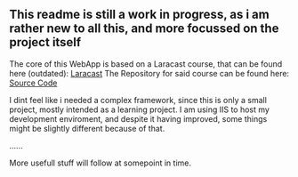 ## This readme is still a work in progress, as i am rather new to all this, and more focussed on the project itself

The core of this WebApp is based on a Laracast course, that can be found here (outdated): [Laracast](https://laracasts.com/series/php-for-beginners)
The Repository for said course can be found here: [Source Code](https://github.com/laracasts/The-PHP-Practitioner-Full-Source-Code)

I dint feel like i needed a complex framework, since this is only a small project, mostly intended as a learning project.
I am using IIS to host my development enviroment, and despite it having improved, some things might be slightly different because of that.

......

More usefull stuff will follow at somepoint in time.